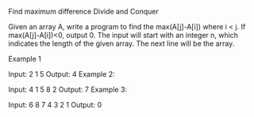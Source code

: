 Find maximum difference
Divide and Conquer

Given an array A, write a program to find the max(A[j]-A[i]) where i < j. If max(A[j]-A[i])<0, output 0. The input will start with an integer n, which indicates the length of the given array. The next line will be the array.

Example 1

Input:
2
1 5
Output:
4
Example 2:

Input:
4
1 5 8 2
Output:
7
Example 3:

Input:
6
8 7 4 3 2 1
Output:
0
